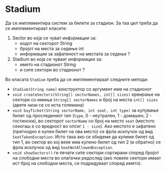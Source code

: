# Stadium

Да се имплементира систем за билети за стадион. За таа цел треба да се имплементираат класите:

1. Sector во која се чуват информации за:
    - кодот на секторот String
    - бројот на места за седење int
    - информации за зафатеност на местата за седење ?
2. Stadium во која се чуваат информации за:
    - името на стадионот String
    - и сите сектори во стадионот ?

Во класата `Stadium` треба да се имплементираат следните методи:

- `Stadium(String name)` конструктор со аргумент име на стадионот
- `void createSectors(String[] sectorNames, int[] sizes)` креирање на сектори со имиња `String[] sectorNames` и број на
  места `int[] sizes` (двете низи се со иста големина)
- `void buyTicket(String sectorName, int seat, int type)` за купување билет од проследениот тип (`type`, 0 - неутрален,
  1 - домашен, 2 - гостински), во секторот `sectorName` со број на место `seat` (местото секогаш е со вредност во
  опсег `1 - size`). Ако местото е зафатено (претходно е купен билет на ова место) се фрла исклучок од
  вид `SeatTakenException`. Исто така ако се обидеме да купиме билет од тип 1, во сектор во кој веќе има купено билет од
  тип 2 (и обратно) се фрла исклучок од вид `SeatNotAllowedException`.
- `void showSectors()` ги печати сите сектори сортирани според бројот на слободни места во опаѓачки редослед (ако повеќе
  сектори имаат ист број на слободни места, се подредуваат според името).

